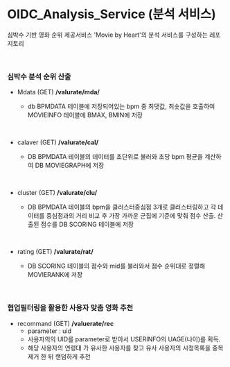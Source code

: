 # OIDC_Analysis_Service (분석 서비스)
심박수 기반 영화 순위 제공서비스 'Movie by Heart'의 분석 서비스를 구성하는 레포지토리

<br>

### 심박수 분석 순위 산출

- Mdata (GET) **/valurate/mda/**

  - db BPMDATA 테이블에 저장되어있는 bpm 중 최댓값, 최솟값을 호출하여 MOVIEINFO 테이블에 BMAX, BMIN에 저장

<br>

- calaver (GET) **/valurate/cal/**

  - DB BPMDATA 테이블의 데이터를 초단위로 불러와 초당 bpm 평균을 계산하여 DB MOVIEGRAPH에 저장

<br>

- cluster (GET) **/valurate/clu/**

  - DB BPMDATA 테이블의 bpm을 클러스터중심점 3개로 클러스터링하고 각 데이터를 중심점과의 거리 비교 후 가장 가까운 군집에 기준에 맞춰 점수 산출. 산출된 점수를 DB SCORING 테이블에 저장

<br>

- rating (GET) **/valurate/rat/**

  - DB SCORING 테이블의 점수와 mid를 불러와서 점수 순위대로 정렬해 MOVIERANK에 저장

<br>

### 협업필터링을 활용한 사용자 맞춤 영화 추천

- recommand (GET) **/valuerate/rec**
  - parameter : uid
  - 사용자의의 UID를 parameter로 받아서 USERINFO의 UAGE(나이)를 획득.
  - 해당 사용자의 연령대 가 유사한 사용자를 찾고 유사 사용자의 시청목록을 중복 제거 한 뒤 랜덤하게 추천
